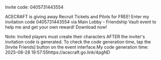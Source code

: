 Invite code: 0405731443554

ACECRAFT is giving away Recruit Tickets and Pilots for FREE! Enter my invitation code 0405731443554 via Main Lobby - Friendship Vault event to help me and get your own reward! Download now!

Note: Invited players must create their characters AFTER the inviter's invitation code is generated. To check the code generation time, tap the [Invite Friends] button on the event interface.My code generation time: 2025-08-28 19:57:55https://acecraft.go.link/4pgND